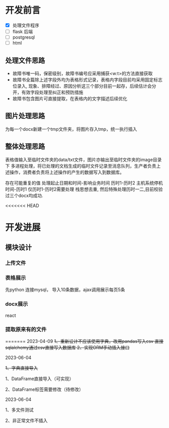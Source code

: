 # 开发前言

- [X] 处理文件程序
- [ ] flask 后端
- [ ] postgresql
- [ ] html

## 处理文件思路

- 故障书唯一码，保密级别，故障书编号应采用捕获<w:t>的方法直接获取
- 故障书全篇除上述字段外均为表格形式记录，表格内字段目前均采用固定标志位录入, 现象、排障经过、原因分析这三个部分目前一起存，后续估计会分开，有效字段处理至纠正和预防措施
- 故障书包含图片可直接提取，在表格内的文字描述后续优化

## 图片处理思路

为每一个docx新建一个tmp文件夹，将图片存入tmp，统一执行插入

## 整体处理思路

表格值输入至临时文件夹的data/txt文件，图片亦输出至临时文件夹的image目录下
多进程处理，将已处理的文档生成的临时文件记录至消息队列，生产者负责上述操作，消费者负责将上述操作的产生的数据写入到数据库。

存在可能重复的值
处理起止日期和时间-影响业务时间
历时1-历时2
主机系统停机时间-历时1
仅历时1-历时2需要处理
栈思想去重, 然后特殊处理历时一二,目前校验过三个docx均成功.

<<<<<<< HEAD

# 开发进展

## 模块设计

### 上传文件

### 表格展示

先python 连接mysql， 导入10条数据，ajax调用展示每页5条

### docx展示

react

### 提取原来有的文件

=======
2023-04-09
~~1、重新设计不应该使用字典，改用pandas写入csv
直接sqlalchemy通过csv直接写入数据库
2、实现ORM手动插入接口~~

2023-06-04

~~1、字典直接导入~~

1、DataFrame直接导入（可实现）

2、DataFrame标签需要修改（待修改）

2023-06-04

1、多文件测试

2、非正常文件不插入

